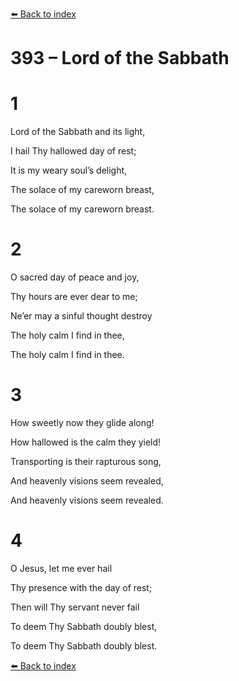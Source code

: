 [⬅️ Back to index](../README.md)

# 393 – Lord of the Sabbath





# 1

Lord of the Sabbath and its light,

I hail Thy hallowed day of rest;

It is my weary soul’s delight,

The solace of my careworn breast,

The solace of my careworn breast.



# 2

O sacred day of peace and joy,

Thy hours are ever dear to me;

Ne’er may a sinful thought destroy

The holy calm I find in thee,

The holy calm I find in thee.



# 3

How sweetly now they glide along!

How hallowed is the calm they yield!

Transporting is their rapturous song,

And heavenly visions seem revealed,

And heavenly visions seem revealed.



# 4

O Jesus, let me ever hail

Thy presence with the day of rest;

Then will Thy servant never fail

To deem Thy Sabbath doubly blest,

To deem Thy Sabbath doubly blest.

[⬅️ Back to index](../README.md)
